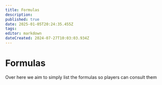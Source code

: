 ```yaml
---
title: Formulas
description: 
published: true
date: 2025-01-05T20:24:35.455Z
tags: 
editor: markdown
dateCreated: 2024-07-27T10:03:03.934Z
---
```


# Formulas
Over here we aim to simply list the formulas so players can consult them
